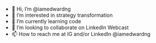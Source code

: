 - 👋 Hi, I’m @iamedwardng
- 👀 I’m interested in strategy transformation
- 🌱 I’m currently learning code
- 💞️ I’m looking to collaborate on LinkedIn Webcast
- 📫 How to reach me at IG and/or LinkedIn @iamedwardng

<!---
iamedwardng/iamedwardng is a ✨ special ✨ repository because its `README.md` (this file) appears on your GitHub profile.
You can click the Preview link to take a look at your changes.
--->
